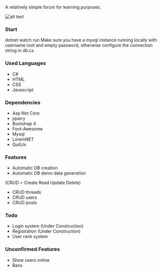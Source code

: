 A relatively simple forum for learning purposes.

![alt text](https://i.gyazo.com/d78b9d20829caf3b3d86c58b93384851.png)

### Start
dotnet watch run
Make sure you have a mysql instance running locally with username root and empty password, otherwise configure the connection string in db.cs

### Used Languages
* C#
* HTML
* CSS
* Javascript
  
### Dependencies
* Asp Net Core
* jquery
* Bootstrap 4
* Font-Awesome
* Mysql
* LoremNET
* QuillJs

### Features
* Automatic DB creation
* Automatic DB demo data generation
  
(CRUD = Create Read Update Delete)

* CRUD threads
* CRUD users
* CRUD posts


### Todo
* Login system (Under Construction)
* Registration (Under Construction)
* User rank system

### Unconfirmed Features
* Show users online
* Bans